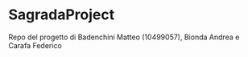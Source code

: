 # SagradaProject
Repo del progetto di Badenchini Matteo (10499057), Bionda Andrea e Carafa Federico
